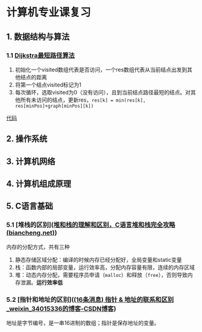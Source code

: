 # 计算机专业课复习

## 1. 数据结构与算法

### 1.1 [Dijkstra最短路径算法](https://zhuanlan.zhihu.com/p/338414118)

1. 初始化一个visited数组代表是否访问，一个res数组代表从当前结点出发到其他结点的距离
2. 将第一个结点visited标记为1
3. 每次循环，选取visited为0（没有访问），且到当前结点路径最短的结点。对其他所有未访问的结点，更新res，`res[k] = min(res[k], res[minPos]+graph[minPos][k])`

[代码](./AcWing/Others/dijkstra.cpp)

## 2. 操作系统

## 3. 计算机网络

## 4. 计算机组成原理

## 5. C语言基础

### 5.1 [堆栈的区别]([堆和栈的理解和区别，C语言堆和栈完全攻略 (biancheng.net)](http://c.biancheng.net/c/stack/))

内存的分配方式，共有三种

1. 静态存储区域分配：编译的时候内存已经分配好，全局变量和static变量
2. 栈：函数内部的局部变量，运行效率高，分配内存容量有限，连续的内存区域
3. 堆：动态内存分配，需要程序员申请（`malloc`）和释放（`free`），否则导致内存泄漏。**运行效率低**

### 5.2 [指针和地址的区别]([(16条消息) 指针 & 地址的联系和区别_weixin_34015336的博客-CSDN博客](https://blog.csdn.net/weixin_34015336/article/details/88915625?utm_medium=distribute.pc_relevant.none-task-blog-2~default~BlogCommendFromMachineLearnPai2~default-3.control&depth_1-utm_source=distribute.pc_relevant.none-task-blog-2~default~BlogCommendFromMachineLearnPai2~default-3.control))

地址是字节编号，是一串16进制的数组；指针是保存地址的变量。